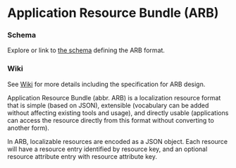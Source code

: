 # Application Resource Bundle (ARB)

### Schema

Explore or link to [the schema](schema/arb.json) defining the ARB format.

### Wiki

See [Wiki](https://github.com/google/app-resource-bundle/wiki/ApplicationResourceBundleSpecification) for more details including the specification for ARB design.

Application Resource Bundle (abbr. ARB) is a localization resource format that is simple 
(based on JSON), extensible (vocabulary can be added without affecting existing tools and
usage), and directly usable (applications can access the resource directly from this format 
without converting to another form).

In ARB, localizable resources are encoded as a JSON object. Each resource will have a 
resource entry identified by resource key, and an optional resource attribute entry with 
resource attribute key.
